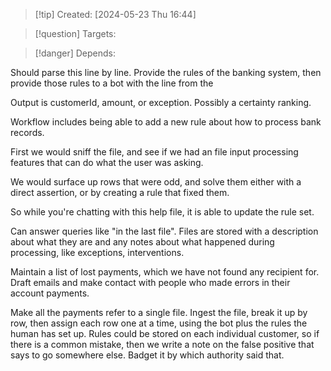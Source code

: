 
>[!tip] Created: [2024-05-23 Thu 16:44]

>[!question] Targets: 

>[!danger] Depends: 

Should parse this line by line.  Provide the rules of the banking system, then provide those rules to a bot with the line from the

Output is customerId, amount, or exception.  Possibly a certainty ranking.

Workflow includes being able to add a new rule about how to process bank records.

First we would sniff the file, and see if we had an file input processing features that can do what the user was asking.

We would surface up rows that were odd, and solve them either with a direct assertion, or by creating a rule that fixed them.

So while you're chatting with this help file, it is able to update the rule set.

Can answer queries like "in the last file".
Files are stored with a description about what they are and any notes about what happened during processing, like exceptions, interventions.

Maintain a list of lost payments, which we have not found any recipient for.
Draft emails and make contact with people who made errors in their account payments.

Make all the payments refer to a single file.
Ingest the file, break it up by row, then assign each row one at a time, using the bot plus the rules the human has set up.  Rules could be stored on each individual customer, so if there is a common mistake, then we write a note on the false positive that says to go somewhere else.  Badget it by which authority said that.